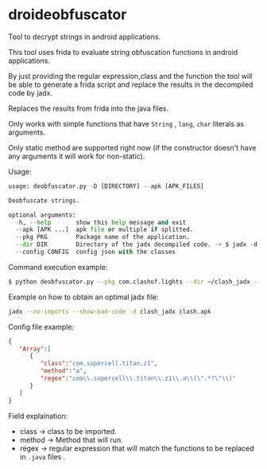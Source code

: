 # droideobfuscator
Tool to decrypt strings in android applications.

This tool uses frida to evaluate string obfuscation functions in android applications.

By just providing the regular expression,class and the function the tool will be able to generate a frida script and replace the results in the decompiled code by jadx.

Replaces the results from frida into the java files. 

Only works with simple functions that have `String` , `long`, `char` literals as arguments.

Only static method are supported right now (if the constructor doesn't have any arguments it will work for non-static).

Usage:
```python
usage: deobfuscator.py -D [DIRECTORY] --apk [APK_FILES]

Deobfuscate strings.

optional arguments:
  -h, --help       show this help message and exit
  --apk [APK ...]  apk file or multiple if splitted.
  --pkg PKG        Package name of the application.
  --dir DIR        Directory of the jadx decompiled code. -> $ jadx -d dec_code example.apk
  --config CONFIG  config json with the classes

```

Command execution example:
```bash
$ python deobfuscator.py --pkg com.clashof.lights --dir ~/clash_jadx --config config.json
```

Example on how to obtain an optimal jadx file:
```bash
jadx --no-imports --show-bad-code -d clash_jadx clash.apk

```

Config file example:
```json
{
   "Array":[
      {
         "class":"com.supercell.titan.z1",
         "method":"a",
         "regex":"com\\.supercell\\.titan\\.z1\\.a\\(\".*?\"\\)"
      }
   ]
}
```

Field explaination:

- class -> class to be imported.
- method -> Method that will run.
- regex -> regular expression that will match the functions to be replaced in `.java` files .
